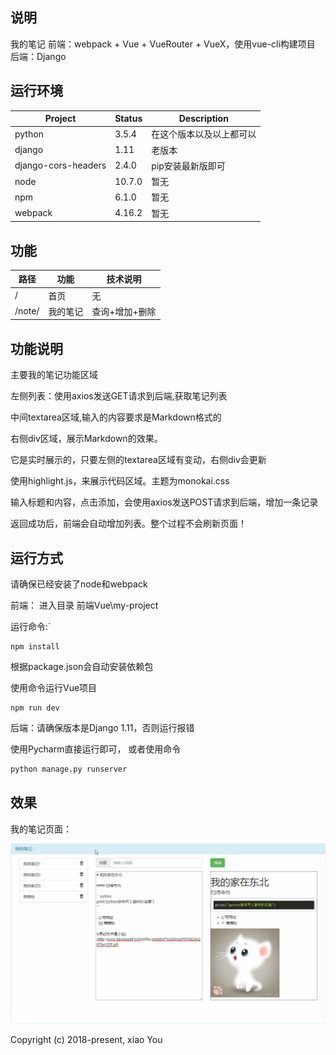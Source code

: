 ## 说明
我的笔记
前端：webpack + Vue + VueRouter + VueX，使用vue-cli构建项目
后端：Django

## 运行环境

| Project | Status | Description |
|---------|--------|-------------|
| python          | 3.5.4 | 在这个版本以及以上都可以 |
| django                | 1.11 | 老版本 |
| django-cors-headers                | 2.4.0 | pip安装最新版即可 |
| node                | 10.7.0 | 暂无 |
| npm                | 6.1.0 | 暂无 |
| webpack                | 4.16.2 | 暂无 |

## 功能

| 路径 | 功能 | 技术说明 |
|---------|--------|-------------|
| /          | 首页 | 无 |
| /note/          | 我的笔记 | 查询+增加+删除 |

## 功能说明
主要我的笔记功能区域

左侧列表：使用axios发送GET请求到后端,获取笔记列表

中间textarea区域,输入的内容要求是Markdown格式的

右侧div区域，展示Markdown的效果。

它是实时展示的，只要左侧的textarea区域有变动，右侧div会更新

使用highlight.js，来展示代码区域。主题为monokai.css

输入标题和内容，点击添加，会使用axios发送POST请求到后端，增加一条记录

返回成功后，前端会自动增加列表。整个过程不会刷新页面！

## 运行方式
请确保已经安装了node和webpack

前端：
进入目录 前端Vue\my-project

运行命令:`
```dos
npm install
```
根据package.json会自动安装依赖包

使用命令运行Vue项目
```dos
npm run dev
```

后端：请确保版本是Django 1.11，否则运行报错

使用Pycharm直接运行即可，
或者使用命令
```python
python manage.py runserver
```

## 效果
我的笔记页面：

![Image text](https://github.com/987334176/MyNotes/blob/master/%E6%95%88%E6%9E%9C%E5%9B%BE.gif)


Copyright (c) 2018-present, xiao You